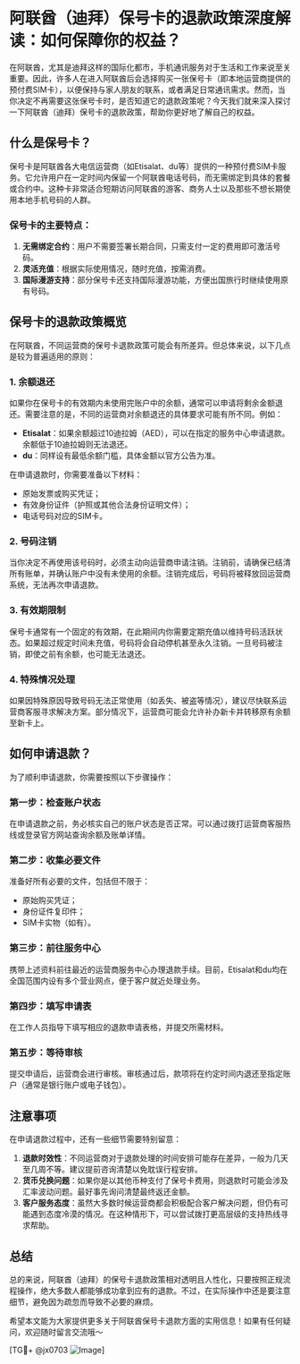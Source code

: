 # 阿联酋（迪拜）保号卡的退款政策深度解读：如何保障你的权益？

在阿联酋，尤其是迪拜这样的国际化都市，手机通讯服务对于生活和工作来说至关重要。因此，许多人在进入阿联酋后会选择购买一张保号卡（即本地运营商提供的预付费SIM卡），以便保持与家人朋友的联系，或者满足日常通讯需求。然而，当你决定不再需要这张保号卡时，是否知道它的退款政策呢？今天我们就来深入探讨一下阿联酋（迪拜）保号卡的退款政策，帮助你更好地了解自己的权益。

## 什么是保号卡？

保号卡是阿联酋各大电信运营商（如Etisalat、du等）提供的一种预付费SIM卡服务。它允许用户在一定时间内保留一个阿联酋电话号码，而无需绑定到具体的套餐或合约中。这种卡非常适合短期访问阿联酋的游客、商务人士以及那些不想长期使用本地手机号码的人群。

### 保号卡的主要特点：
1. **无需绑定合约**：用户不需要签署长期合同，只需支付一定的费用即可激活号码。
2. **灵活充值**：根据实际使用情况，随时充值，按需消费。
3. **国际漫游支持**：部分保号卡还支持国际漫游功能，方便出国旅行时继续使用原有号码。

## 保号卡的退款政策概览

在阿联酋，不同运营商的保号卡退款政策可能会有所差异。但总体来说，以下几点是较为普遍适用的原则：

### 1. **余额退还**
   如果你在保号卡的有效期内未使用完账户中的余额，通常可以申请将剩余金额退还。需要注意的是，不同的运营商对余额退还的具体要求可能有所不同。例如：
   - **Etisalat**：如果余额超过10迪拉姆（AED），可以在指定的服务中心申请退款。余额低于10迪拉姆则无法退还。
   - **du**：同样设有最低余额门槛，具体金额以官方公告为准。

   在申请退款时，你需要准备以下材料：
   - 原始发票或购买凭证；
   - 有效身份证件（护照或其他合法身份证明文件）；
   - 电话号码对应的SIM卡。

### 2. **号码注销**
   当你决定不再使用该号码时，必须主动向运营商申请注销。注销前，请确保已结清所有账单，并确认账户中没有未使用的余额。注销完成后，号码将被释放回运营商系统，无法再次申请退款。

### 3. **有效期限制**
   保号卡通常有一个固定的有效期，在此期间内你需要定期充值以维持号码活跃状态。如果超过规定时间未充值，号码将会自动停机甚至永久注销。一旦号码被注销，即使之前有余额，也可能无法退还。

### 4. **特殊情况处理**
   如果因特殊原因导致号码无法正常使用（如丢失、被盗等情况），建议尽快联系运营商客服寻求解决方案。部分情况下，运营商可能会允许补办新卡并转移原有余额至新卡上。

## 如何申请退款？

为了顺利申请退款，你需要按照以下步骤操作：

### 第一步：检查账户状态
在申请退款之前，务必核实自己的账户状态是否正常。可以通过拨打运营商客服热线或登录官方网站查询余额及账单详情。

### 第二步：收集必要文件
准备好所有必要的文件，包括但不限于：
- 原始购买凭证；
- 身份证件复印件；
- SIM卡实物（如有）。

### 第三步：前往服务中心
携带上述资料前往最近的运营商服务中心办理退款手续。目前，Etisalat和du均在全国范围内设有多个营业网点，便于客户就近处理业务。

### 第四步：填写申请表
在工作人员指导下填写相应的退款申请表格，并提交所需材料。

### 第五步：等待审核
提交申请后，运营商会进行审核。审核通过后，款项将在约定时间内退还至指定账户（通常是银行账户或电子钱包）。

## 注意事项

在申请退款过程中，还有一些细节需要特别留意：

1. **退款时效性**：不同运营商对于退款处理的时间安排可能存在差异，一般为几天至几周不等。建议提前咨询清楚以免耽误行程安排。
2. **货币兑换问题**：如果你是以其他币种支付了保号卡费用，则退款时可能会涉及汇率波动问题。最好事先询问清楚最终返还金额。
3. **客户服务态度**：虽然大多数时候运营商都会积极配合客户解决问题，但仍有可能遇到态度冷漠的情况。在这种情形下，可以尝试拨打更高层级的支持热线寻求帮助。

## 总结

总的来说，阿联酋（迪拜）的保号卡退款政策相对透明且人性化，只要按照正规流程操作，绝大多数人都能够成功拿到应有的退款。不过，在实际操作中还是要注意细节，避免因为疏忽而导致不必要的麻烦。

希望本文能为大家提供更多关于阿联酋保号卡退款方面的实用信息！如果有任何疑问，欢迎随时留言交流哦～

[TG💪+ @jx0703 ![Image](https://github.com/user-attachments/assets/dbca1d08-cadb-493c-b0ec-ad6f7a83f270)]